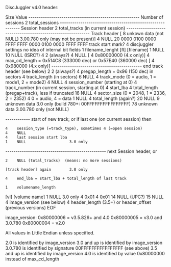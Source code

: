 DiscJuggler v4.0 header:

   Size  Value
------------------------------------------------------ Number of sessions
    2    total_sessions
---------------------------------------------------------- Session header
    2    total_tracks (in current session)
------------------------------------------------------------ Track header
[   8    unkown data (not NULL)      3.00.780 only  (may not be present)]
    4    NULL
   20    0000 0100 0000 FFFF FFFF
         0000 0100 0000 FFFF FFFF    track start mark?
    4    discjuggler settings        no idea of internal bit fields
    1    filename_lenght
 [fl]    [filename]
    1    NULL
   10    NULL  (ISRC?)
    4    2   (always?)
    4    NULL
[   4    0x80000000 (4.x only)]
    4    max_cd_length = 0x514C8 (333000 dec) or 0x57E40 (360000 dec)
[   4    0x980000 (4.x only)]
-------------------------------------------- end track header (see below)
    2    2   (always?)
    4    pregap_length = 0x96 (150 dec) in sectors
    4    track_length (in sectors)
    6    NULL
    4    track_mode (0 = audio, 1 = mode1, 2 = mode2)
    4    NULL
    4    session_number (starting at 0)
    4    track_number (in current session, starting at 0)
    4    start_lba
    4    total_length (pregap+track), less if truncated
   16    NULL
    4    sector_size (0 = 2048, 1 = 2336, 2 = 2352)
    4    0 = audio, 4 = data
    1    NULL
    4    total_length (again?)
   20    NULL
    9    unknown data           3.0 only (build 780+: 00FFFFFFFFFFFFFFFF)
   78    unknown data      3.00.780 only (not NULL)

------------ start of new track; or if last one (on current session) then

    4    session_type (=track_type), sometimes 4 (=open session)
    4    NULL
    4    last session start lba
    1    NULL                   3.0 only
------------------------------------------------- next Session header, or

    2    NULL (total_tracks)  (means: no more sessions)

    [track header] again        3.0 only

    4    end_lba = start_lba + total_length of last track

    1    volumename_length
 [vl]    [volume name]
    1    NULL                   3.0 only
    4    0x01
    4    0x01
   14    NULL (UPC?)
   15    NULL
    4    image_version (see below)
    4    header_length (3.5+) or header_offset (previous versions)
  EOF

image_version:
  0x80000006 = v3.5.826+ and 4.0
  0x80000005 = v3.0 and 3.0.780
  0x80000004 = v2.0

All values in Little Endian unless specified.

2.0 is identified by image_version
3.0 and up is identified by image_version
3.0.780 is identified by signature 00FFFFFFFFFFFFFFFF (see above)
3.5 and up is identified by image_version
4.0 is identified by value 0x80000000 instead of max_cd_length
